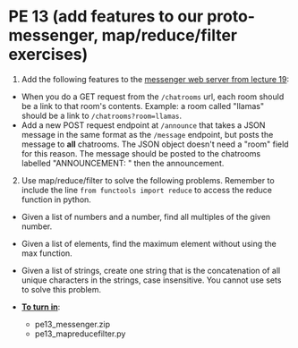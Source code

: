 PE 13 (add features to our proto-messenger, map/reduce/filter exercises)
==============


1. Add the following features to the [messenger web server from lecture 19](../lectures/19/webservices_part2):
- When you do a GET request from the `/chatrooms` url, each room should be a link to that room's contents. Example: a room called "llamas" should be a link to `/chatrooms?room=llamas`.
- Add a new POST request endpoint at `/announce` that takes a JSON message in the same format as the `/message` endpoint, but posts the message to __all__ chatrooms. The JSON object doesn't need a "room" field for this reason. The message should be posted to the chatrooms labelled "ANNOUNCEMENT: " then the announcement.

2. Use map/reduce/filter to solve the following problems. Remember to include the line `from functools import reduce` to access the reduce function in python.
- Given a list of numbers and a number, find all multiples of the given number.
- Given a list of elements, find the maximum element without using the max function.
- Given a list of strings, create one string that is the concatenation of all unique characters in the strings, case insensitive. You cannot use sets to solve this problem.

- [__To turn in__](https://moodle.cs.colorado.edu/mod/assign/view.php?id=31544):
    - pe13_messenger.zip
    - pe13_mapreducefilter.py
